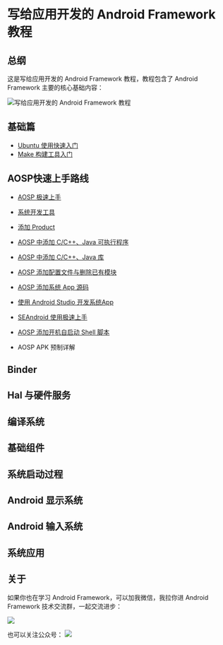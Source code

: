 # 写给应用开发的 Android Framework 教程


## 总纲

这是写给应用开发的 Android Framework 教程，教程包含了 Android Framework 主要的核心基础内容：

![写给应用开发的 Android Framework 教程](https://github.com/yuandaimaahao/AndroidFrameworkTutorial/blob/main/images/%E5%86%99%E7%BB%99%E5%BA%94%E7%94%A8%E5%BC%80%E5%8F%91%E7%9A%84%20Android%20Framework%20%E6%95%99%E7%A8%8B.png)


## 基础篇

* [Ubuntu 使用快速入门](https://juejin.cn/post/7203571284558381117)
* [Make 构建工具入门](https://juejin.cn/post/7203931072261193787)

## AOSP快速上手路线


* [AOSP 极速上手](https://juejin.cn/post/7202634945171537977)
* [系统开发工具](https://juejin.cn/post/7216495812577427517)

* [添加 Product](https://juejin.cn/post/7203958049983529015)
* [AOSP 中添加 C/C++、Java 可执行程序](https://juejin.cn/post/7216624116337508412/)
* [AOSP 中添加 C/C++、Java 库](https://juejin.cn/post/7217279252316045372)         
* [AOSP 添加配置文件与删除已有模块](https://juejin.cn/post/7217644586868391996/)
* [AOSP 添加系统 App 源码](https://juejin.cn/post/7207374216127103033/)              
* [使用 Android Studio 开发系统App](https://juejin.cn/post/7218362171964276795)  
* [SEAndroid 使用极速上手](https://juejin.cn/post/7208472817460248637)               
* [AOSP 添加开机自启动 Shell 脚本](https://juejin.cn/post/7219712310586474553)
* AOSP APK 预制详解         

## Binder


## Hal 与硬件服务

## 编译系统

## 基础组件

## 系统启动过程

## Android 显示系统

## Android 输入系统

## 系统应用


## 关于

如果你也在学习 Android Framework，可以加我微信，我拉你进 Android Framework 技术交流群，一起交流进步：

![](https://github.com/yuandaimaahao/AndroidFrameworkTutorial/blob/main/images/f6372075fbbf427f1e396cc7fa5dd6a.jpg)

也可以关注公众号：
![](https://github.com/yuandaimaahao/AndroidFrameworkTutorial/blob/main/images/qrcode_for_gh_ced867ac8552_430.jpg)